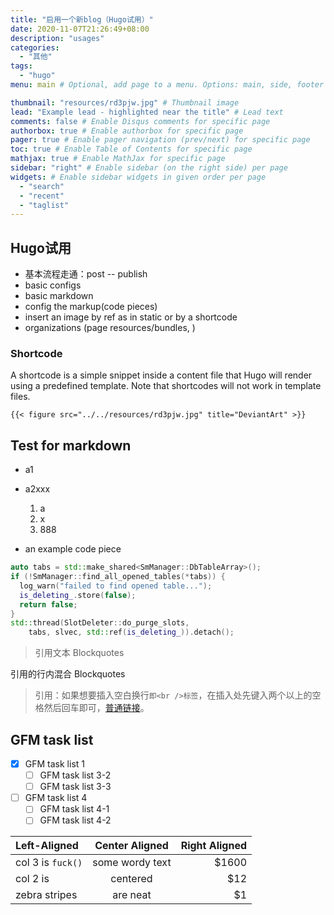 ```yaml
---
title: "启用一个新blog（Hugo试用）"
date: 2020-11-07T21:26:49+08:00
description: "usages"
categories:
  - "其他"
tags:
  - "hugo"
menu: main # Optional, add page to a menu. Options: main, side, footer

thumbnail: "resources/rd3pjw.jpg" # Thumbnail image
lead: "Example lead - highlighted near the title" # Lead text
comments: false # Enable Disqus comments for specific page
authorbox: true # Enable authorbox for specific page
pager: true # Enable pager navigation (prev/next) for specific page
toc: true # Enable Table of Contents for specific page
mathjax: true # Enable MathJax for specific page
sidebar: "right" # Enable sidebar (on the right side) per page
widgets: # Enable sidebar widgets in given order per page
  - "search"
  - "recent"
  - "taglist"
---
```


## Hugo试用

- 基本流程走通：post -- publish
- basic configs
- basic markdown
- config the markup(code pieces)
- insert an image by ref as in static or by a shortcode
- organizations (page resources/bundles, )


### Shortcode

A shortcode is a simple snippet inside a content file that Hugo will render using a predefined template. Note that shortcodes will not work in template files.

```
{{< figure src="../../resources/rd3pjw.jpg" title="DeviantArt" >}}
```


## Test for markdown

* a1
* a2xxx
    1. a
    1. x
    1. 888

* an example code piece

```c++
auto tabs = std::make_shared<SmManager::DbTableArray>();
if (!SmManager::find_all_opened_tables(*tabs)) {
  log_warn("failed to find opened table...");
  is_deleting_.store(false);
  return false;
}
std::thread(SlotDeleter::do_purge_slots, 
    tabs, slvec, std::ref(is_deleting_)).detach();
```


> 引用文本 Blockquotes

引用的行内混合 Blockquotes

> 引用：如果想要插入空白换行`即<br />标签`，在插入处先键入两个以上的空格然后回车即可，[普通链接]("/")。

## GFM task list
- [x] GFM task list 1
    - [ ] GFM task list 3-2
    - [ ] GFM task list 3-3
- [ ] GFM task list 4
    - [ ] GFM task list 4-1
    - [ ] GFM task list 4-2

| Left-Aligned  | Center Aligned  | Right Aligned |
| :------------ |:---------------:| -----:|
| col 3 is `fuck()` | some wordy text | $1600 |
| col 2 is      | centered        |   $12 |
| zebra stripes | are neat        |    $1 |


